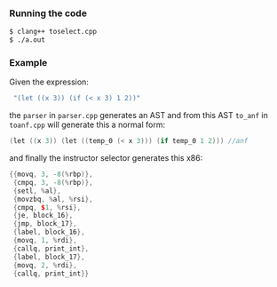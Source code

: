 ### Running the code

```bash
$ clang++ toselect.cpp
$ ./a.out
```

### Example

Given the expression:
```c++
 "(let ((x 3)) (if (< x 3) 1 2))"
```

the `parser` in `parser.cpp` generates an AST and from this AST `to_anf` in `toanf.cpp` will generate this a normal form:

```c++
(let ((x 3)) (let ((temp_0 (< x 3))) (if temp_0 1 2))) //anf
```

and finally the instructor selector generates this x86:

```c++
{{movq, 3, -8(%rbp)},
 {cmpq, 3, -8(%rbp)}, 
 {setl, %al}, 
 {movzbq, %al, %rsi}, 
 {cmpq, $1, %rsi}, 
 {je, block_16}, 
 {jmp, block_17}, 
 {label, block_16}, 
 {movq, 1, %rdi},
 {callq, print_int}, 
 {label, block_17}, 
 {movq, 2, %rdi}, 
 {callq, print_int}}
```

